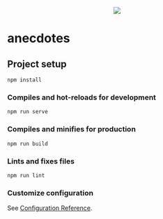 <p align="center">
<img src="https://drive.google.com/uc?export=download&id=13IU7GL0I-MFN57hrpcGoypV6N1ljPljd"/>
</p>

# anecdotes

## Project setup
```
npm install
```

### Compiles and hot-reloads for development
```
npm run serve
```

### Compiles and minifies for production
```
npm run build
```

### Lints and fixes files
```
npm run lint
```

### Customize configuration
See [Configuration Reference](https://cli.vuejs.org/config/).
